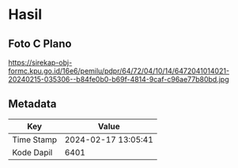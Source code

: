 # Hasil

## Foto C Plano

https://sirekap-obj-formc.kpu.go.id/16e6/pemilu/pdpr/64/72/04/10/14/6472041014021-20240215-035306--b84fe0b0-b69f-4814-9caf-c96ae77b80bd.jpg


## Metadata

| Key        | Value               |
| ---------- | ------------------- |
| Time Stamp | 2024-02-17 13:05:41 |
| Kode Dapil | 6401                |



